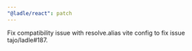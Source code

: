 ```yaml
---
"@ladle/react": patch
---
```


Fix compatibility issue with resolve.alias vite config to fix issue tajo/ladle#187.
